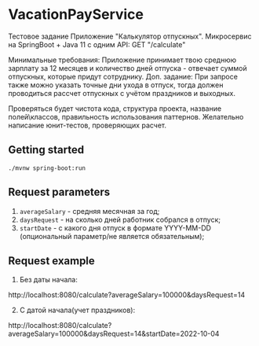 # VacationPayService
Тестовое задание
Приложение "Калькулятор отпускных".
Микросервис на SpringBoot + Java 11 c одним API:
GET "/calculate"



Минимальные требования: Приложение принимает твою среднюю зарплату за 12 месяцев и количество дней отпуска - отвечает суммой отпускных, которые придут сотруднику.
Доп. задание: При запросе также можно указать точные дни ухода в отпуск, тогда должен проводиться рассчет отпускных с учётом праздников и выходных.



Проверяться будет чистота кода, структура проекта, название полей\классов, правильность использования паттернов. Желательно написание юнит-тестов, проверяющих расчет.
## Getting started
``` shell
./mvnw spring-boot:run
```
## Request parameters

1. `averageSalary` - средняя месячная за год;
2. `daysRequest` - на сколько дней работник собрался в отпуск;
3. `startDate` - с какого дня отпуск в формате YYYY-MM-DD (опциональный параметр/не является обязательным);

## Request example

1. Без даты начала:  

http://localhost:8080/calculate?averageSalary=100000&daysRequest=14

2. С датой начала(учет праздников):  

http://localhost:8080/calculate?averageSalary=100000&daysRequest=14&startDate=2022-10-04
